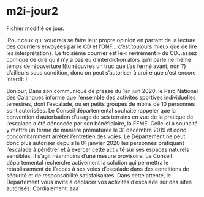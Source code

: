 # m2i-jour2

Fichier modifié
ce jour.

iPour ceux qui voudrais se faire leur propre opinion en partant de la lecture des courriers envoyées par le CD et l’ONF… c’est toujours mieux que de lire les interprétations.
Le troisième courrier est le « revirement » du CD…assez comique de dire qu’il n’y a pas eu d’interdiction alors qu’il parle ne même temps de réouverture !(tu réouvres un truc que t’as fermé avant, non ?) d’ailleurs sous condition, donc on peut s’autoriser à croire que c’est encore interdit !
 
 Bonjour,
 Dans son communiqué de presse du 1er juin 2020, le Parc National des Calanques informe que l’ensemble des activités sportives individuelles terrestres, dont l’escalade, ou en petits groupes de moins de 10 personnes sont autorisées.
 Le Conseil départemental souhaite rappeler que la convention d’autorisation d’usage de ses terrains en vue de la pratique de l’escalade a été dénoncée par son bénéficiaire, la FFME. Celle-ci a souhaité y mettre un terme de manière prématurée le 31 décembre 2019 et donc concomitamment arrêter l’entretien des voies.
 Le Département ne peut donc plus autoriser depuis le 01 janvier 2020 les personnes pratiquant l’escalade à pénétrer et à exercer cette activité sur ses espaces naturels sensibles.
 Il s’agit néanmoins d’une mesure provisoire. Le Conseil départemental recherche activement la solution qui permettra le rétablissement de l’accès à ses voies d’escalade dans des conditions de sécurité et de responsabilité satisfaisantes.
 Dans cette attente, le Département vous invite à déplacer vos activités d’escalade sur des sites autorisés.
 Cordialement.
 aaa

